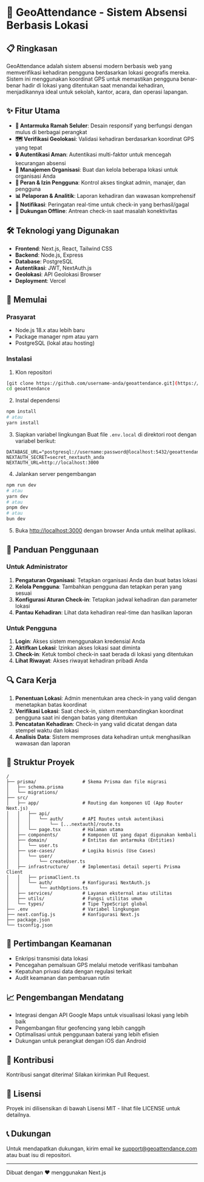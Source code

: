 # 📍 GeoAttendance - Sistem Absensi Berbasis Lokasi


## 📋 Ringkasan

GeoAttendance adalah sistem absensi modern berbasis web yang memverifikasi kehadiran pengguna berdasarkan lokasi geografis mereka. Sistem ini menggunakan koordinat GPS untuk memastikan pengguna benar-benar hadir di lokasi yang ditentukan saat menandai kehadiran, menjadikannya ideal untuk sekolah, kantor, acara, dan operasi lapangan.

## ✨ Fitur Utama

- **📱 Antarmuka Ramah Seluler**: Desain responsif yang berfungsi dengan mulus di berbagai perangkat
- **🗺️ Verifikasi Geolokasi**: Validasi kehadiran berdasarkan koordinat GPS yang tepat
- **🔒 Autentikasi Aman**: Autentikasi multi-faktor untuk mencegah kecurangan absensi
- **💼 Manajemen Organisasi**: Buat dan kelola beberapa lokasi untuk organisasi Anda
- **👥 Peran & Izin Pengguna**: Kontrol akses tingkat admin, manajer, dan pengguna
- **📊 Pelaporan & Analitik**: Laporan kehadiran dan wawasan komprehensif
- **🔔 Notifikasi**: Peringatan real-time untuk check-in yang berhasil/gagal
- **🔄 Dukungan Offline**: Antrean check-in saat masalah konektivitas

## 🛠️ Teknologi yang Digunakan

- **Frontend**: Next.js, React, Tailwind CSS
- **Backend**: Node.js, Express
- **Database**: PostgreSQL
- **Autentikasi**: JWT, NextAuth.js
- **Geolokasi**: API Geolokasi Browser
- **Deployment**: Vercel

## 🚀 Memulai

### Prasyarat

- Node.js 18.x atau lebih baru
- Package manager npm atau yarn
- PostgreSQL (lokal atau hosting)

### Instalasi

1. Klon repositori
```bash
[git clone https://github.com/username-anda/geoattendance.git](https://github.com/novryanda/ABSENSI-KANTOR.git)
cd geoattendance
```

2. Instal dependensi
```bash
npm install
# atau
yarn install
```

3. Siapkan variabel lingkungan
Buat file `.env.local` di direktori root dengan variabel berikut:
```
DATABASE_URL="postgresql://username:password@localhost:5432/geoattendance"
NEXTAUTH_SECRET=secret_nextauth_anda
NEXTAUTH_URL=http://localhost:3000
```

4. Jalankan server pengembangan
```bash
npm run dev
# atau
yarn dev
# atau
pnpm dev
# atau
bun dev
```

5. Buka [http://localhost:3000](http://localhost:3000) dengan browser Anda untuk melihat aplikasi.

## 📱 Panduan Penggunaan

### Untuk Administrator

1. **Pengaturan Organisasi**: Tetapkan organisasi Anda dan buat batas lokasi
2. **Kelola Pengguna**: Tambahkan pengguna dan tetapkan peran yang sesuai
3. **Konfigurasi Aturan Check-in**: Tetapkan jadwal kehadiran dan parameter lokasi
4. **Pantau Kehadiran**: Lihat data kehadiran real-time dan hasilkan laporan

### Untuk Pengguna

1. **Login**: Akses sistem menggunakan kredensial Anda
2. **Aktifkan Lokasi**: Izinkan akses lokasi saat diminta
3. **Check-in**: Ketuk tombol check-in saat berada di lokasi yang ditentukan
4. **Lihat Riwayat**: Akses riwayat kehadiran pribadi Anda

## 🔍 Cara Kerja

1. **Penentuan Lokasi**: Admin menentukan area check-in yang valid dengan menetapkan batas koordinat
2. **Verifikasi Lokasi**: Saat check-in, sistem membandingkan koordinat pengguna saat ini dengan batas yang ditentukan
3. **Pencatatan Kehadiran**: Check-in yang valid dicatat dengan data stempel waktu dan lokasi
4. **Analisis Data**: Sistem memproses data kehadiran untuk menghasilkan wawasan dan laporan

## 📁 Struktur Proyek

```
/
├── prisma/                 # Skema Prisma dan file migrasi
│   ├── schema.prisma
│   └── migrations/
├── src/
│   ├── app/                # Routing dan komponen UI (App Router Next.js)
│   │   ├── api/
│   │   │   └── auth/       # API Routes untuk autentikasi
│   │   │       └── [...nextauth]/route.ts
│   │   └── page.tsx        # Halaman utama
│   ├── components/         # Komponen UI yang dapat digunakan kembali
│   ├── domain/             # Entitas dan antarmuka (Entities)
│   │   └── user.ts
│   ├── use-cases/          # Logika bisnis (Use Cases)
│   │   └── user/
│   │       └── createUser.ts
│   ├── infrastructure/     # Implementasi detail seperti Prisma Client
│   │   ├── prismaClient.ts
│   │   └── auth/           # Konfigurasi NextAuth.js
│   │       └── authOptions.ts
│   ├── services/           # Layanan eksternal atau utilitas
│   ├── utils/              # Fungsi utilitas umum
│   └── types/              # Tipe TypeScript global
├── .env                    # Variabel lingkungan
├── next.config.js          # Konfigurasi Next.js
├── package.json
└── tsconfig.json
```

## 🔐 Pertimbangan Keamanan

- Enkripsi transmisi data lokasi
- Pencegahan pemalsuan GPS melalui metode verifikasi tambahan
- Kepatuhan privasi data dengan regulasi terkait
- Audit keamanan dan pembaruan rutin

## 📈 Pengembangan Mendatang

- Integrasi dengan API Google Maps untuk visualisasi lokasi yang lebih baik
- Pengembangan fitur geofencing yang lebih canggih
- Optimalisasi untuk penggunaan baterai yang lebih efisien
- Dukungan untuk perangkat dengan iOS dan Android

## 🤝 Kontribusi

Kontribusi sangat diterima! Silakan kirimkan Pull Request.

## 📄 Lisensi

Proyek ini dilisensikan di bawah Lisensi MIT - lihat file LICENSE untuk detailnya.

## 📞 Dukungan

Untuk mendapatkan dukungan, kirim email ke support@geoattendance.com atau buat isu di repositori.

---

Dibuat dengan ❤️ menggunakan Next.js
